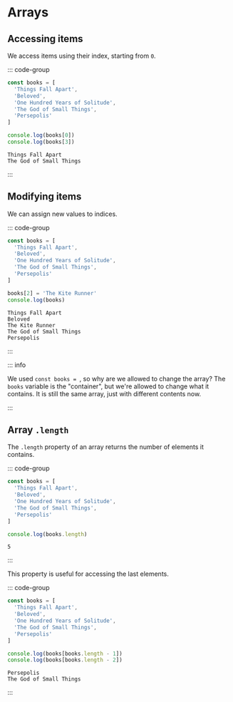 # Arrays

<Vimeo id="911915655" />

## Accessing items

We access items using their index, starting from `0`.

::: code-group

```js
const books = [
  'Things Fall Apart',
  'Beloved',
  'One Hundred Years of Solitude',
  'The God of Small Things',
  'Persepolis'
]

console.log(books[0])
console.log(books[3])
```

```console [output]
Things Fall Apart
The God of Small Things
```

:::

## Modifying items

We can assign new values to indices.

::: code-group

```js
const books = [
  'Things Fall Apart',
  'Beloved',
  'One Hundred Years of Solitude',
  'The God of Small Things',
  'Persepolis'
]

books[2] = 'The Kite Runner'
console.log(books)
```

```console [output]
Things Fall Apart
Beloved
The Kite Runner
The God of Small Things
Persepolis
```

:::

::: info

We used `const books = `, so why are we allowed to change the array? The `books`
variable is the "container", but we're allowed to change what it contains. It is
still the same array, just with different contents now.

:::

## Array `.length`

The `.length` property of an array returns the number of elements it contains.

::: code-group

```js
const books = [
  'Things Fall Apart',
  'Beloved',
  'One Hundred Years of Solitude',
  'The God of Small Things',
  'Persepolis'
]

console.log(books.length)
```

```console [output]
5
```

:::

This property is useful for accessing the last elements.

::: code-group

```js
const books = [
  'Things Fall Apart',
  'Beloved',
  'One Hundred Years of Solitude',
  'The God of Small Things',
  'Persepolis'
]

console.log(books[books.length - 1])
console.log(books[books.length - 2])
```

```console [output]
Persepolis
The God of Small Things
```

:::
